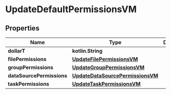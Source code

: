 
# UpdateDefaultPermissionsVM

## Properties
Name | Type | Description | Notes
------------ | ------------- | ------------- | -------------
**dollarT** | **kotlin.String** |  | 
**filePermissions** | [**UpdateFilePermissionsVM**](UpdateFilePermissionsVM.md) |  |  [optional]
**groupPermissions** | [**UpdateGroupPermissionsVM**](UpdateGroupPermissionsVM.md) |  |  [optional]
**dataSourcePermissions** | [**UpdateDataSourcePermissionsVM**](UpdateDataSourcePermissionsVM.md) |  |  [optional]
**taskPermissions** | [**UpdateTaskPermissionsVM**](UpdateTaskPermissionsVM.md) |  |  [optional]



